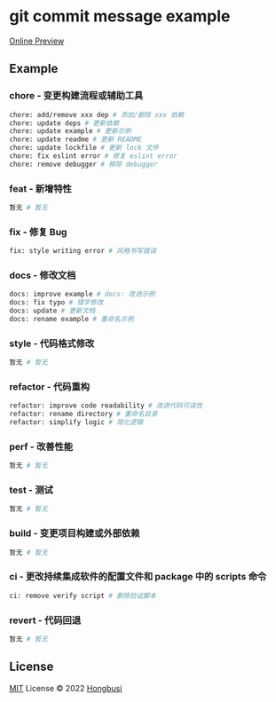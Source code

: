 # git commit message example

[Online Preview](https://git.hongbusi.com/)

<!-- example-start -->

## Example 

### chore - 变更构建流程或辅助工具

``` bash
chore: add/remove xxx dep # 添加/删除 xxx 依赖
chore: update deps # 更新依赖
chore: update example # 更新示例
chore: update readme # 更新 README
chore: update lockfile # 更新 lock 文件
chore: fix eslint error # 修复 eslint error
chore: remove debugger # 移除 debugger
```

### feat - 新增特性

``` bash
暂无 # 暂无
```

### fix - 修复 Bug

``` bash
fix: style writing error # 风格书写错误
```

### docs - 修改文档

``` bash
docs: improve example # docs: 改进示例
docs: fix typo # 错字修改
docs: update # 更新文档
docs: rename example # 重命名示例
```

### style - 代码格式修改

``` bash
暂无 # 暂无
```

### refactor - 代码重构

``` bash
refactor: improve code readability # 改进代码可读性
refactor: rename directory # 重命名目录
refactor: simplify logic # 简化逻辑
```

### perf - 改善性能

``` bash
暂无 # 暂无
```

### test - 测试

``` bash
暂无 # 暂无
```

### build - 变更项目构建或外部依赖

``` bash
暂无 # 暂无
```

### ci - 更改持续集成软件的配置文件和 package 中的 scripts 命令

``` bash
ci: remove verify script # 删除验证脚本
```

### revert - 代码回退

``` bash
暂无 # 暂无
```

<!-- example-end -->

## License

[MIT](./LICENSE) License © 2022 [Hongbusi](https://github.com/Hongbusi) 
